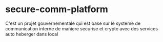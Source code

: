 # secure-comm-platform
C'est un projet gouvernementale qui est base sur le systeme de communication interne de maniere securise et crypte avec des services auto heberger dans local 
